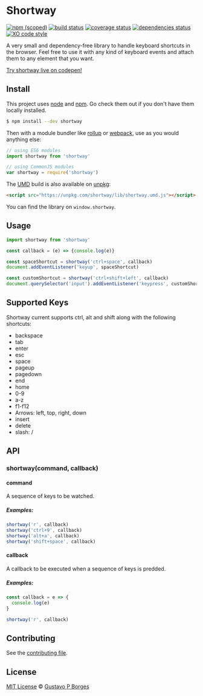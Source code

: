 # Shortway
[![npm (scoped)](https://img.shields.io/npm/v/shortway.svg)](https://www.npmjs.com/package/shortway)
[![build status](https://img.shields.io/travis/gugutz/shortway.svg)](https://travis-ci.com/gugutz/shortway)
[![coverage status](https://img.shields.io/coveralls/github/gugutz/bulma-ui.svg?style=flat)](https://coveralls.io/github/gugutz/bulma-ui?branch=master)
[![dependencies status](https://img.shields.io/david/gugutz/shortway.svg?style=flat)](https://david-dm.org/gugutz/shortway)
[![XO code style](https://img.shields.io/badge/code_style-XO-5ed9c7.svg)](https://github.com/sindresorhus/xo)

A very small and dependency-free library to handle keyboard shortcuts in the browser. Feel free to use it with any kind of keyboard events and attach them to any element that you want.

[Try shortway live on codepen!](http://codepen.io/gugutz/full/YNEadb/)

## Install
This project uses [node](http://nodejs.org) and [npm](https://npmjs.com). Go check them out if you don't have them locally installed.

```sh
$ npm install --dev shortway
```

Then with a module bundler like [rollup](http://rollupjs.org/) or [webpack](https://webpack.js.org/), use as you would anything else:

```javascript
// using ES6 modules
import shortway from 'shortway'

// using CommonJS modules
var shortway = require('shortway')
```

The [UMD](https://github.com/umdjs/umd) build is also available on [unpkg](https://unpkg.com):

```html
<script src="https://unpkg.com/shortway/lib/shortway.umd.js"></script>
```
You can find the library on `window.shortway`.

## Usage
```javascript
import shortway from 'shortway'

const callback = (e) => {console.log(e)}

const spaceShortcut = shortway('ctrl+space', callback)
document.addEventListener('keyup', spaceShortcut)

const customShortcut = shortway('ctrl+shift+left', callback)
document.querySelector('input').addEventListener('keypress', customShortcut)
```

## Supported Keys
Shortway current supports ctrl, alt and shift along with the following shortcuts:

- backspace
- tab
- enter
- esc
- space
- pageup
- pagedown
- end
- home
- 0-9
- a-z
- f1-f12
- Arrows: left, top, right, down
- insert
- delete
- slash: /

## API

### shortway(command, callback)

#### command
A sequence of keys to be watched.

##### Examples:
```javascript
shortway('r', callback)
shortway('ctrl+9', callback)
shortway('alt+a', callback)
shortway('shift+space', callback)
```

#### callback
A callback to be executed when a sequence of keys is predded.

##### Examples:
```javascript
const callback = e => {
  console.log(e)
}

shortway('r', callback)
```

## Contributing
See the [contributing file](CONTRIBUTING.md).

## License
[MIT License](LICENSE.md) &copy; [Gustavo P Borges](https://gugutz.github.io/)
